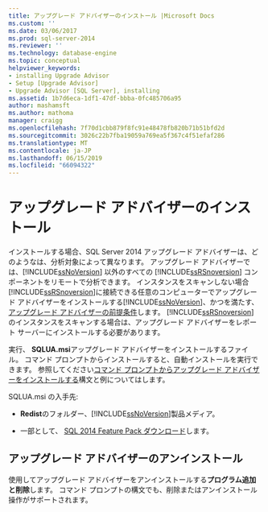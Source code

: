 ```yaml
---
title: アップグレード アドバイザーのインストール |Microsoft Docs
ms.custom: ''
ms.date: 03/06/2017
ms.prod: sql-server-2014
ms.reviewer: ''
ms.technology: database-engine
ms.topic: conceptual
helpviewer_keywords:
- installing Upgrade Advisor
- Setup [Upgrade Advisor]
- Upgrade Advisor [SQL Server], installing
ms.assetid: 1b7d6eca-1df1-47df-bbba-0fc485706a95
author: mashamsft
ms.author: mathoma
manager: craigg
ms.openlocfilehash: 7f70d1cbb879f8fc91e48478fb820b71b51bfd2d
ms.sourcegitcommit: 3026c22b7fba19059a769ea5f367c4f51efaf286
ms.translationtype: MT
ms.contentlocale: ja-JP
ms.lasthandoff: 06/15/2019
ms.locfileid: "66094322"
---
```

# <a name="installing-upgrade-advisor"></a>アップグレード アドバイザーのインストール
  インストールする場合、SQL Server 2014 アップグレード アドバイザーは、どのようなは、分析対象によって異なります。 アップグレード アドバイザーでは、[!INCLUDE[ssNoVersion](../../includes/ssnoversion-md.md)] 以外のすべての [!INCLUDE[ssRSnoversion](../../includes/ssrsnoversion-md.md)] コンポーネントをリモートで分析できます。 インスタンスをスキャンしない場合[!INCLUDE[ssRSnoversion](../../includes/ssrsnoversion-md.md)]に接続できる任意のコンピューターでアップグレード アドバイザーをインストールする[!INCLUDE[ssNoVersion](../../includes/ssnoversion-md.md)]、かつを満たす、[アップグレード アドバイザーの前提条件](../../../2014/sql-server/install/upgrade-advisor-prerequisites.md)します。 [!INCLUDE[ssRSnoversion](../../includes/ssrsnoversion-md.md)] のインスタンスをスキャンする場合は、アップグレード アドバイザーをレポート サーバーにインストールする必要があります。  
  
 実行、 **SQLUA.msi**アップグレード アドバイザーをインストールするファイル。 コマンド プロンプトからインストールすると、自動インストールを実行できます。 参照してください[コマンド プロンプトからアップグレード アドバイザーをインストールする](../../../2014/sql-server/install/installing-upgrade-advisor-from-the-command-prompt.md)構文と例についてはします。  
  
 SQLUA.msi の入手先:  
  
-   **Redist**のフォルダー、[!INCLUDE[ssNoVersion](../../includes/ssnoversion-md.md)]製品メディア。  
  
-   一部として、 [SQL 2014 Feature Pack ダウンロード](https://www.microsoft.com/download/details.aspx?id=42295)します。  
  
## <a name="uninstalling-upgrade-advisor"></a>アップグレード アドバイザーのアンインストール  
 使用してアップグレード アドバイザーをアンインストールする**プログラム追加と削除**します。 コマンド プロンプトの構文でも、削除またはアンインストール操作がサポートされます。  
  
  
